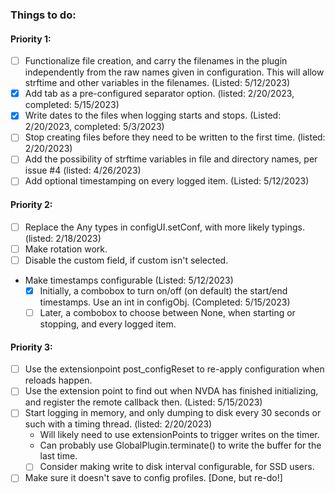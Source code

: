 ### Things to do:

#### Priority 1:

* [ ] Functionalize file creation, and carry the filenames in the plugin independently from the raw names given in configuration. This will allow strftime and other variables in the filenames. (Listed: 5/12/2023)
* [X] Add tab as a pre-configured separator option. (listed: 2/20/2023, completed: 5/15/2023)
* [X] Write dates to the files when logging starts and stops. (Listed: 2/20/2023, completed: 5/3/2023)
* [ ] Stop creating files before they need to be written to the first time. (listed: 2/20/2023)
* [ ] Add the possibility of strftime variables in file and directory names, per issue #4 (listed: 4/26/2023)
* [ ] Add optional timestamping on every logged item. (Listed: 5/12/2023)

#### Priority 2:

* [ ] Replace the Any types in configUI.setConf, with more likely typings. (listed: 2/18/2023)
* [ ] Make rotation work.
* [ ] Disable the custom field, if custom isn't selected.
* Make timestamps configurable (Listed: 5/12/2023)
    + [X] Initially, a combobox to turn on/off (on default) the start/end timestamps. Use an int in configObj. (Completed: 5/15/2023)
    + [ ] Later, a combobox to choose between None, when starting or stopping, and every logged item.

#### Priority 3:

* [ ] Use the extensionpoint post_configReset to re-apply configuration when reloads happen.
* [ ] Use the extension point to find out when NVDA has finished initializing, and register the remote callback then. (Listed: 5/15/2023)
* [ ] Start logging in memory, and only dumping to disk every 30 seconds or such with a timing thread. (listed: 2/20/2023)
    + Will likely need to use extensionPoints to trigger writes on the timer.
    + Can probably use GlobalPlugin.terminate() to write the buffer for the last time.
    + [ ] Consider making write to disk interval configurable, for SSD users.
* [ ] Make sure it doesn't save to config profiles. [Done, but re-do!]
